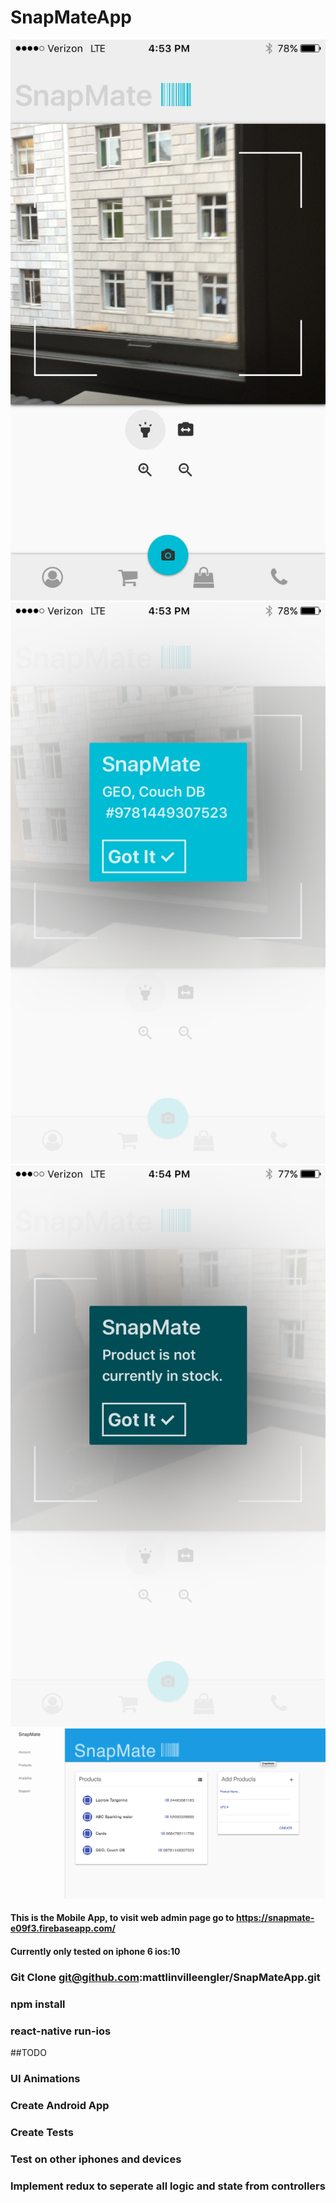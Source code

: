 # SnapMateApp
![snapMate App](./readmeImages/app.PNG?raw=true "SnapMateApp")
![snapMate App](./readmeImages/appsuccess.PNG?raw=true "SnapMate Success")
![snapMate App](./readmeImages/apperror.PNG?raw=true "SnapMateApp Error")
![snapMate App](./readmeImages/appadmin.png?raw=true "SnapMate Admin")
#### This is the Mobile App, to visit web admin page go to https://snapmate-e09f3.firebaseapp.com/
#### Currently only tested on iphone 6 ios:10
### Git Clone git@github.com:mattlinvilleengler/SnapMateApp.git
### npm install
### react-native run-ios

##TODO
### UI Animations
### Create Android App
### Create Tests
### Test on other iphones and devices
### Implement redux to seperate all logic and state from controllers





